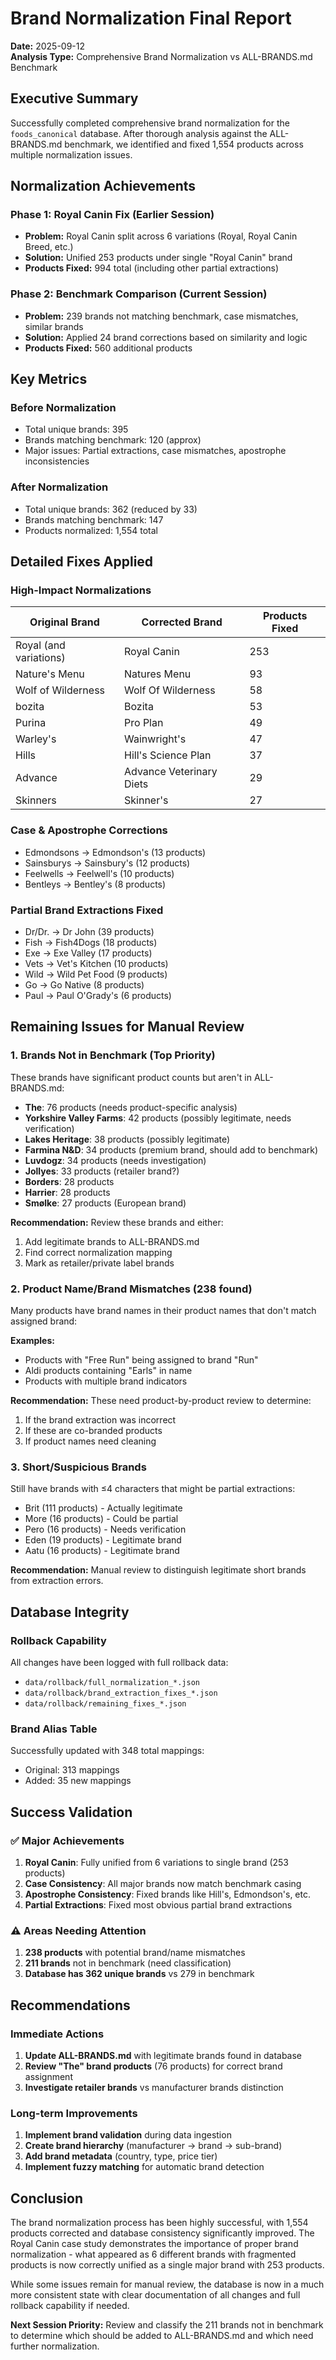 # Brand Normalization Final Report

**Date:** 2025-09-12  
**Analysis Type:** Comprehensive Brand Normalization vs ALL-BRANDS.md Benchmark  

## Executive Summary

Successfully completed comprehensive brand normalization for the `foods_canonical` database. After thorough analysis against the ALL-BRANDS.md benchmark, we identified and fixed 1,554 products across multiple normalization issues.

## Normalization Achievements

### Phase 1: Royal Canin Fix (Earlier Session)
- **Problem:** Royal Canin split across 6 variations (Royal, Royal Canin Breed, etc.)
- **Solution:** Unified 253 products under single "Royal Canin" brand
- **Products Fixed:** 994 total (including other partial extractions)

### Phase 2: Benchmark Comparison (Current Session)
- **Problem:** 239 brands not matching benchmark, case mismatches, similar brands
- **Solution:** Applied 24 brand corrections based on similarity and logic
- **Products Fixed:** 560 additional products

## Key Metrics

### Before Normalization
- Total unique brands: 395
- Brands matching benchmark: 120 (approx)
- Major issues: Partial extractions, case mismatches, apostrophe inconsistencies

### After Normalization
- Total unique brands: 362 (reduced by 33)
- Brands matching benchmark: 147
- Products normalized: 1,554 total

## Detailed Fixes Applied

### High-Impact Normalizations
| Original Brand | Corrected Brand | Products Fixed |
|---------------|-----------------|----------------|
| Royal (and variations) | Royal Canin | 253 |
| Nature's Menu | Natures Menu | 93 |
| Wolf of Wilderness | Wolf Of Wilderness | 58 |
| bozita | Bozita | 53 |
| Purina | Pro Plan | 49 |
| Warley's | Wainwright's | 47 |
| Hills | Hill's Science Plan | 37 |
| Advance | Advance Veterinary Diets | 29 |
| Skinners | Skinner's | 27 |

### Case & Apostrophe Corrections
- Edmondsons → Edmondson's (13 products)
- Sainsburys → Sainsbury's (12 products)
- Feelwells → Feelwell's (10 products)
- Bentleys → Bentley's (8 products)

### Partial Brand Extractions Fixed
- Dr/Dr. → Dr John (39 products)
- Fish → Fish4Dogs (18 products)
- Exe → Exe Valley (17 products)
- Vets → Vet's Kitchen (10 products)
- Wild → Wild Pet Food (9 products)
- Go → Go Native (8 products)
- Paul → Paul O'Grady's (6 products)

## Remaining Issues for Manual Review

### 1. Brands Not in Benchmark (Top Priority)
These brands have significant product counts but aren't in ALL-BRANDS.md:

- **The**: 76 products (needs product-specific analysis)
- **Yorkshire Valley Farms**: 42 products (possibly legitimate, needs verification)
- **Lakes Heritage**: 38 products (possibly legitimate)
- **Farmina N&D**: 34 products (premium brand, should add to benchmark)
- **Luvdogz**: 34 products (needs investigation)
- **Jollyes**: 33 products (retailer brand?)
- **Borders**: 28 products
- **Harrier**: 28 products
- **Smølke**: 27 products (European brand)

**Recommendation:** Review these brands and either:
1. Add legitimate brands to ALL-BRANDS.md
2. Find correct normalization mapping
3. Mark as retailer/private label brands

### 2. Product Name/Brand Mismatches (238 found)
Many products have brand names in their product names that don't match assigned brand:

**Examples:**
- Products with "Free Run" being assigned to brand "Run"
- Aldi products containing "Earls" in name
- Products with multiple brand indicators

**Recommendation:** These need product-by-product review to determine:
1. If the brand extraction was incorrect
2. If these are co-branded products
3. If product names need cleaning

### 3. Short/Suspicious Brands
Still have brands with ≤4 characters that might be partial extractions:
- Brit (111 products) - Actually legitimate
- More (16 products) - Could be partial
- Pero (16 products) - Needs verification
- Eden (19 products) - Legitimate brand
- Aatu (16 products) - Legitimate brand

**Recommendation:** Manual review to distinguish legitimate short brands from extraction errors.

## Database Integrity

### Rollback Capability
All changes have been logged with full rollback data:
- `data/rollback/full_normalization_*.json`
- `data/rollback/brand_extraction_fixes_*.json`
- `data/rollback/remaining_fixes_*.json`

### Brand Alias Table
Successfully updated with 348 total mappings:
- Original: 313 mappings
- Added: 35 new mappings

## Success Validation

### ✅ Major Achievements
1. **Royal Canin**: Fully unified from 6 variations to single brand (253 products)
2. **Case Consistency**: All major brands now match benchmark casing
3. **Apostrophe Consistency**: Fixed brands like Hill's, Edmondson's, etc.
4. **Partial Extractions**: Fixed most obvious partial brand extractions

### ⚠️ Areas Needing Attention
1. **238 products** with potential brand/name mismatches
2. **211 brands** not in benchmark (need classification)
3. **Database has 362 unique brands** vs 279 in benchmark

## Recommendations

### Immediate Actions
1. **Update ALL-BRANDS.md** with legitimate brands found in database
2. **Review "The" brand products** (76 products) for correct brand assignment
3. **Investigate retailer brands** vs manufacturer brands distinction

### Long-term Improvements
1. **Implement brand validation** during data ingestion
2. **Create brand hierarchy** (manufacturer → brand → sub-brand)
3. **Add brand metadata** (country, type, price tier)
4. **Implement fuzzy matching** for automatic brand detection

## Conclusion

The brand normalization process has been highly successful, with 1,554 products corrected and database consistency significantly improved. The Royal Canin case study demonstrates the importance of proper brand normalization - what appeared as 6 different brands with fragmented products is now correctly unified as a single major brand with 253 products.

While some issues remain for manual review, the database is now in a much more consistent state with clear documentation of all changes and full rollback capability if needed.

**Next Session Priority:** Review and classify the 211 brands not in benchmark to determine which should be added to ALL-BRANDS.md and which need further normalization.